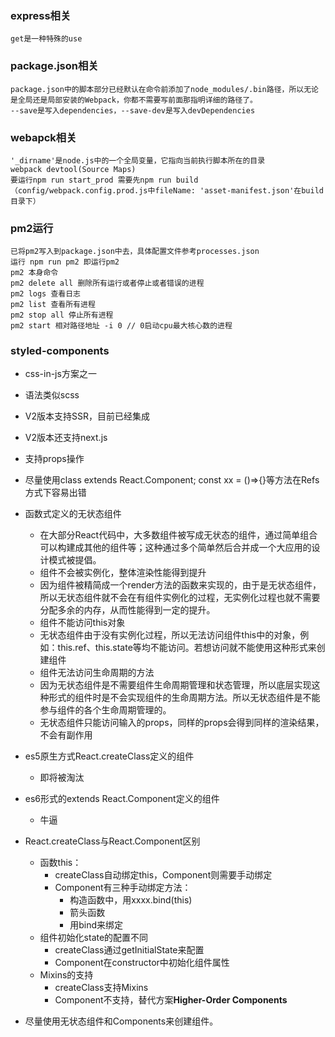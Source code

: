 

### express相关
    get是一种特殊的use

### package.json相关

    package.json中的脚本部分已经默认在命令前添加了node_modules/.bin路径，所以无论是全局还是局部安装的Webpack，你都不需要写前面那指明详细的路径了。
    --save是写入dependencies，--save-dev是写入devDependencies



### webapck相关

    '_dirname'是node.js中的一个全局变量，它指向当前执行脚本所在的目录
    webpack devtool(Source Maps)
    要运行npm run start_prod 需要先npm run build（config/webpack.config.prod.js中fileName: 'asset-manifest.json'在build目录下）


### pm2运行

    已将pm2写入到package.json中去，具体配置文件参考processes.json
    运行 npm run pm2 即运行pm2
    pm2 本身命令
    pm2 delete all 删除所有运行或者停止或者错误的进程
    pm2 logs 查看日志
    pm2 list 查看所有进程
    pm2 stop all 停止所有进程
    pm2 start 相对路径地址 -i 0 // 0启动cpu最大核心数的进程

### styled-components

-   css-in-js方案之一

-   语法类似scss

-   V2版本支持SSR，目前已经集成

-   V2版本还支持next.js

-   支持props操作

-   尽量使用class extends React.Component; const xx = ()=>{}等方法在Refs方式下容易出错

   -   函数式定义的无状态组件
       - 在大部分React代码中，大多数组件被写成无状态的组件，通过简单组合可以构建成其他的组件等；这种通过多个简单然后合并成一个大应用的设计模式被提倡。
       - 组件不会被实例化，整体渲染性能得到提升
       - 因为组件被精简成一个render方法的函数来实现的，由于是无状态组件，所以无状态组件就不会在有组件实例化的过程，无实例化过程也就不需要分配多余的内存，从而性能得到一定的提升。
       - 组件不能访问this对象
       - 无状态组件由于没有实例化过程，所以无法访问组件this中的对象，例如：this.ref、this.state等均不能访问。若想访问就不能使用这种形式来创建组件
       - 组件无法访问生命周期的方法
       - 因为无状态组件是不需要组件生命周期管理和状态管理，所以底层实现这种形式的组件时是不会实现组件的生命周期方法。所以无状态组件是不能参与组件的各个生命周期管理的。
       - 无状态组件只能访问输入的props，同样的props会得到同样的渲染结果，不会有副作用

   -   es5原生方式React.createClass定义的组件
       - 即将被淘汰

   -   es6形式的extends React.Component定义的组件
       - 牛逼

- React.createClass与React.Component区别

    -   函数this：
        -   createClass自动绑定this，Component则需要手动绑定
        -   Component有三种手动绑定方法：
            -   构造函数中，用xxxx.bind(this)
            -   箭头函数
            -   用bind来绑定
    -   组件初始化state的配置不同
        -   createClass通过getInitialState来配置
        -   Component在constructor中初始化组件属性
    -   Mixins的支持
        -   createClass支持Mixins
        -   Component不支持，替代方案**Higher-Order Components**

-   尽量使用无状态组件和Components来创建组件。

